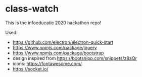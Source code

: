 # class-watch
This is the infoeducatie 2020 hackathon repo!

Used:
* https://github.com/electron/electron-quick-start
* https://www.npmjs.com/package/jquery
* https://www.npmjs.com/package/bootstrap
* design inspired from https://bootsnipp.com/snippets/z8aQr
* icons: https://fontawesome.com/
* https://socket.io/
